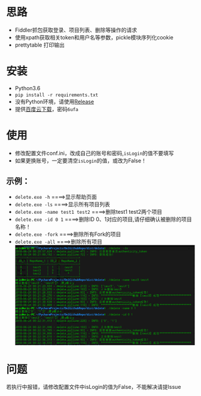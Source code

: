 # 思路
* Fiddler抓包获取登录、项目列表、删除等操作的请求
* 使用xpath获取相关token和用户名等参数，pickle模块序列化cookie
* prettytable 打印输出

# 安装 
* Python3.6
* `pip install -r requirements.txt`
*  没有Python环境，请使用[Release](https://github.com/steinvenic/DelGithubRepo/releases)
*  提供[百度云下载](https://pan.baidu.com/s/1hy59KV_nHQtn1Ogd0E1hdg)，密码`6ufa`

#  使用

* 修改配置文件conf.ini，改成自己的账号和密码,`isLogin`的值不要填写
* 如果更换账号，一定要清空`isLogin`的值，或改为False！
## 示例：
* `delete.exe -h`    ====>显示帮助页面
* `delete.exe -ls`    ====>显示所有项目列表
* `delete.exe -name test1 test2`    ====>删除test1 test2两个项目
* `delete.exe -id 0 1`              ====>删除ID 0、1对应的项目,请仔细确认被删除的项目名称！
* `delete.exe -fork`    ====>删除所有Fork的项目
* `delete.exe -all`    ====>删除所有项目
![avartar](https://github.com/steinvenic/DelGithubRepo/blob/master/20180624002334.png)

#  问题
若执行中报错，请修改配置文件中isLogin的值为False，不能解决请提Issue
